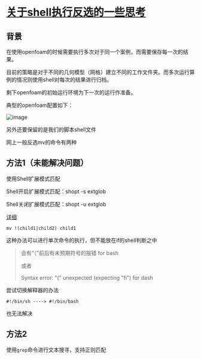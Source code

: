 # [关于shell执行反选的一些思考](https://github.com/shu1ong/gitblog/issues/4)

## 背景
在使用openfoam的时候需要执行多次对于同一个案例，而需要保存每一次的结果。

目前的策略是对于不同的几何模型（网格）建立不同的工作文件夹。而多次运行算例的情况则使用shell对每次的结果进行归档。

剩下openfoam的初始运行环境为下一次的运行作准备。

典型的openfoam配置如下：

![image](https://user-images.githubusercontent.com/127008177/224473085-86aa667a-fb69-476f-9eda-8c952f81a0a0.png)

另外还要保留的是我们的脚本shell文件

网上一般反选mv的命令有两种

## 方法1（未能解决问题）

使用Shell扩展模式匹配

Shell开启扩展模式匹配：shopt -s extglob

Shell关闭扩展模式匹配：shopt -u extglob

[详细](https://blog.csdn.net/weixin_42763067/article/details/119545468)

```shell
mv !(child1|child2) child1
```

这种办法可以进行单次命令的执行，但不能放在if的shell判断之中

> 会有“（”前后有未预期符号的报错						    for 	bash
>
> 或者
>
> Syntax error: "(" unexpected (expecting "fi")   	for 	dash

尝试切换解释器的办法

```shell
#!/bin/sh ----> #!/bin/bash
```

也无法解决

## 方法2

使用`grep`命令进行文本搜寻，支持正则匹配

